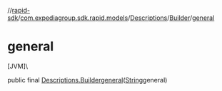 //[rapid-sdk](../../../../index.md)/[com.expediagroup.sdk.rapid.models](../../index.md)/[Descriptions](../index.md)/[Builder](index.md)/[general](general.md)

# general

[JVM]\

public final [Descriptions.Builder](index.md)[general](general.md)([String](https://docs.oracle.com/javase/8/docs/api/java/lang/String.html)general)

